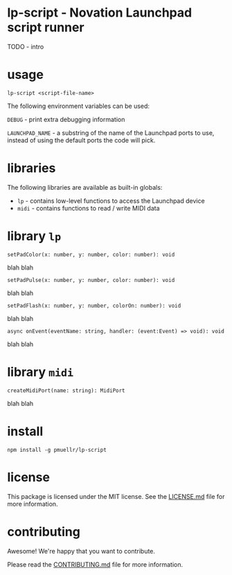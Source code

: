 lp-script - Novation Launchpad script runner
================================================================================

TODO - intro


usage
================================================================================


    lp-script <script-file-name>

The following environment variables can be used:

`DEBUG` - print extra debugging information

`LAUNCHPAD_NAME` - a substring of the name of the Launchpad ports to use, instead
of using the default ports the code will pick.


libraries
================================================================================

The following libraries are available as built-in globals:

- `lp` - contains low-level functions to access the Launchpad device
- `midi` - contains functions to read / write MIDI data


library `lp`
================================================================================

`setPadColor(x: number, y: number, color: number): void`

blah blah

`setPadPulse(x: number, y: number, color: number): void`

blah blah

`setPadFlash(x: number, y: number, colorOn: number): void`

blah blah

`async onEvent(eventName: string, handler: (event:Event) => void): void`

blah blah


library `midi`
================================================================================

`createMidiPort(name: string): MidiPort`

blah blah


install
================================================================================

    npm install -g pmuellr/lp-script


license
================================================================================

This package is licensed under the MIT license.  See the [LICENSE.md][] file
for more information.


contributing
================================================================================

Awesome!  We're happy that you want to contribute.

Please read the [CONTRIBUTING.md][] file for more information.


[LICENSE.md]: LICENSE.md
[CONTRIBUTING.md]: CONTRIBUTING.md
[CHANGELOG.md]: CHANGELOG.md